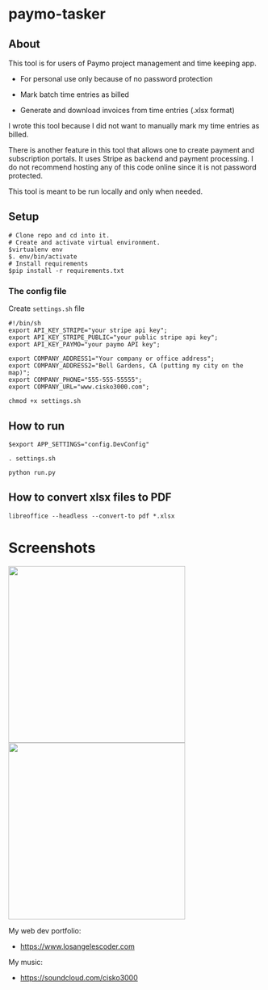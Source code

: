 # paymo-tasker
## About
This tool is for users of Paymo project management and time keeping app.

* For personal use only because of no password protection

* Mark batch time entries as billed

* Generate and download invoices from time entries (.xlsx format)


I wrote this tool because I did not want to manually mark my time entries as billed.

There is another feature in this tool that allows one to create payment and subscription portals. It uses Stripe as backend and payment processing. I do not recommend hosting any of this code online since it is not password protected.

This tool is meant to be run locally and only when needed.

## Setup
```
# Clone repo and cd into it.
# Create and activate virtual environment.
$virtualenv env
$. env/bin/activate
# Install requirements
$pip install -r requirements.txt
```
### The config file
Create `settings.sh` file
```
#!/bin/sh
export API_KEY_STRIPE="your stripe api key";
export API_KEY_STRIPE_PUBLIC="your public stripe api key";
export API_KEY_PAYMO="your paymo API key";

export COMPANY_ADDRESS1="Your company or office address";
export COMPANY_ADDRESS2="Bell Gardens, CA (putting my city on the map)";
export COMPANY_PHONE="555-555-55555";
export COMPANY_URL="www.cisko3000.com";

```
`chmod +x settings.sh`
## How to run
`$export APP_SETTINGS="config.DevConfig"`

`. settings.sh`

`python run.py`

## How to convert xlsx files to PDF
`libreoffice --headless --convert-to pdf *.xlsx`

# Screenshots

<img src="https://i.imgur.com/2ZzSOCz.png" width="350px">


<img src="https://i.imgur.com/2rhKT3K.png" width="350px">


My web dev portfolio:
* <https://www.losangelescoder.com>

My music:
* <https://soundcloud.com/cisko3000>
